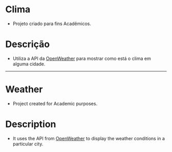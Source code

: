 # **Clima**

- Projeto criado para fins Acadêmicos.

# **Descrição**

- Utiliza a API da [OpenWeather](https://openweathermap.org/) para mostrar como está o clima em alguma cidade.

------------------------------------------------------------------------------------------------------------------

# **Weather**

- Project created for Academic purposes.

# **Description**

- It uses the API from [OpenWeather](https://openweathermap.org/) to display the weather conditions in a particular city.